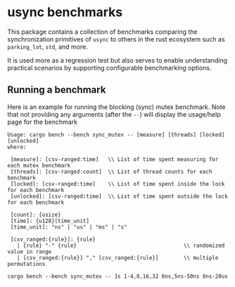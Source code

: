 usync benchmarks
====

This package contains a collection of benchmarks comparing
the synchronization primitives of `usync` to others in the rust ecosystem
such as `parking_lot`, `std`, and more. 

It is used more as a regression test but also serves to enable
understanding practical scenarios by supporting configurable
benchmarking options.

## Running a benchmark
Here is an example for running the blocking (sync) mutex benchmark.
Note that not providing any arguments (after the `--`) will display the usage/help page for the benchmark

```
Usage: cargo bench --bench sync_mutex -- [measure] [threads] [locked] [unlocked]
where:

 [measure]: [csv-ranged:time]   \\ List of time spent measuring for each mutex benchmark
 [threads]: [csv-ranged:count]  \\ List of thread counts for each benchmark
 [locked]: [csv-ranged:time]    \\ List of time spent inside the lock for each benchmark
 [unlocked]: [csv-ranged:time]  \\ List of time spent outside the lock for each benchmark

 [count]: {usize}
 [time]: {u128}[time_unit]
 [time_unit]: "ns" | "us" | "ms" | "s"

 [csv_ranged:{rule}]: {rule}
   | {rule} "-" {rule}                                  \\ randomized value in range
   | [csv_ranged:{rule}] "," [csv_ranged:{rule}]        \\ multiple permutations
```

`cargo bench --bench sync_mutex -- 1s 1-4,8,16,32 0ns,5ns-50ns 0ns-20us`